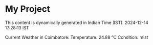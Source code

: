 # My Project

This content is dynamically generated in Indian Time (IST): 2024-12-14 17:28:13 IST


Current Weather in Coimbatore:
Temperature: 24.88 °C
Condition: mist

